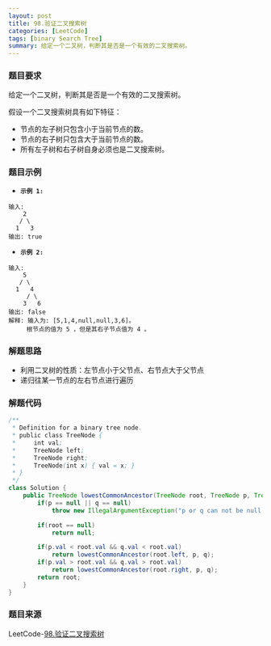 ```yaml
---
layout: post
title: 98.验证二叉搜索树
categories: [LeetCode]
tags: [binary Search Tree]
summary: 给定一个二叉树，判断其是否是一个有效的二叉搜索树。
---
```


### 题目要求
给定一个二叉树，判断其是否是一个有效的二叉搜索树。

假设一个二叉搜索树具有如下特征：
- 节点的左子树只包含小于当前节点的数。
- 节点的右子树只包含大于当前节点的数。
- 所有左子树和右子树自身必须也是二叉搜索树。


### 题目示例
- **`示例 1:`**
```
输入:
    2
   / \
  1   3
输出: true
```

- **`示例 2:`**
```
输入:
    5
   / \
  1   4
     / \
    3   6
输出: false
解释: 输入为: [5,1,4,null,null,3,6]。
     根节点的值为 5 ，但是其右子节点值为 4 。
```


### 解题思路
- 利用二叉树的性质：左节点小于父节点、右节点大于父节点
- 递归往某一节点的左右节点进行遍历

### 解题代码
```java
/**
 * Definition for a binary tree node.
 * public class TreeNode {
 *     int val;
 *     TreeNode left;
 *     TreeNode right;
 *     TreeNode(int x) { val = x; }
 * }
 */
class Solution {
    public TreeNode lowestCommonAncestor(TreeNode root, TreeNode p, TreeNode q) {
        if(p == null || q == null)
            throw new IllegalArgumentException("p or q can not be null.");

        if(root == null)
            return null;

        if(p.val < root.val && q.val < root.val)
            return lowestCommonAncestor(root.left, p, q);
        if(p.val > root.val && q.val > root.val)
            return lowestCommonAncestor(root.right, p, q);
        return root;
    }
}
```

### 题目来源
LeetCode-[98.验证二叉搜索树](https://leetcode-cn.com/problems/validate-binary-search-tree/)
